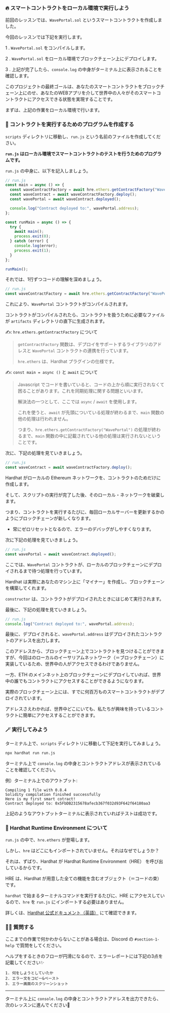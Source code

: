 ### 🔥 スマートコントラクトをローカル環境で実行しよう

前回のレッスンでは、`WavePortal.sol` というスマートコントラクトを作成しました。

今回のレッスンでは下記を実行します。

1 \. `WavePortal.sol` をコンパイルします。

2 \. `WavePortal.sol` をローカル環境でブロックチェーン上にデプロイします。

3 \. 上記が完了したら、`console.log` の中身がターミナル上に表示されることを確認します。

このプロジェクトの最終ゴールは、あなたのスマートコントラクトをブロックチェーン上にのせ、あなたのWEBアプリを介して世界中の人々がそのスマートコントラクトにアクセスできる状態を実現することです。

まずは、上記の作業をローカル環境で行います。

### 📝 コントラクトを実行するためのプログラムを作成する

`scripts` ディレクトリに移動し、`run.js` という名前のファイルを作成してください。

**`run.js` はローカル環境でスマートコントラクトのテストを行うためのプログラムです。**

`run.js` の中身に、以下を記入しましょう。

```javascript
// run.js
const main = async () => {
  const waveContractFactory = await hre.ethers.getContractFactory("WavePortal");
  const waveContract = await waveContractFactory.deploy();
  const wavePortal = await waveContract.deployed();

  console.log("Contract deployed to:", wavePortal.address);
};

const runMain = async () => {
  try {
    await main();
    process.exit(0);
  } catch (error) {
    console.log(error);
    process.exit(1);
  }
};

runMain();
```

それでは、1行ずつコードの理解を深めましょう。

```javascript
// run.js
const waveContractFactory = await hre.ethers.getContractFactory("WavePortal");
```

これにより、`WavePortal` コントラクトがコンパイルされます。

コントラクトがコンパイルされたら、コントラクトを扱うために必要なファイルが `artifacts` ディレクトリの直下に生成されます。

✍️: `hre.ethers.getContractFactory` について
> `getContractFactory` 関数は、デプロイをサポートするライブラリのアドレスと `WavePortal` コントラクトの連携を行っています。
>
> `hre.ethers` は、Hardhat プラグインの仕様です。

✍️: `const main = async ()` と `await` について

> Javascript でコードを書いていると、コードの上から順に実行されなくて困ることがあります。これを同期処理に関する問題といいます。
>
> 解決法の一つとして、ここでは `async` / `await` を使用します。
>
> これを使うと、`await` が先頭についている処理が終わるまで、`main` 関数の他の処理は行われません。
>
> つまり、`hre.ethers.getContractFactory("WavePortal")` の処理が終わるまで、`main` 関数の中に記載されている他の処理は実行されないということです。

次に、下記の処理を見ていきましょう。

```javascript
// run.js
const waveContract = await waveContractFactory.deploy();
```

Hardhat がローカルの Ethereum ネットワークを、コントラクトのためだけに作成します。

そして、スクリプトの実行が完了した後、そのローカル・ネットワークを破棄します。

つまり、コントラクトを実行するたびに、毎回ローカルサーバーを更新するかのようにブロックチェーンが新しくなります。

* 常にゼロリセットとなるので、エラーのデバッグがしやすくなります。

次に下記の処理を見ていきましょう。

```javascript
// run.js
const wavePortal = await waveContract.deployed();
```

ここでは、`WavePortal` コントラクトが、ローカルのブロックチェーンにデプロイされるまで待つ処理を行っています。

Hardhat は実際にあなたのマシン上に「マイナー」を作成し、ブロックチェーンを構築してくれます。

 `constructor` は、コントラクトがデプロイされたときにはじめて実行されます。

最後に、下記の処理を見ていきましょう。

```javascript
// run.js
console.log("Contract deployed to:", wavePortal.address);
```

最後に、デプロイされると、`wavePortal.address` はデプロイされたコントラクトのアドレスを出力します。

このアドレスから、ブロックチェーン上でコントラクトを見つけることができますが、今回はのローカルのイーサリアムネットワーク（＝ブロックチェーン）に実装しているため、世界中の人がアクセスできるわけでありません。

一方、ETH のメインネット上のブロックチェーンにデプロイしていれば、世界中の誰でもコントラクトにアクセスすることができるようになります。

実際のブロックチェーン上には、すでに何百万ものスマートコントラクトがデプロイされています。

アドレスさえわかれば、世界中どこにいても、私たちが興味を持っているコントラクトに簡単にアクセスすることができます。

### 🪄 実行してみよう

ターミナル上で、`scripts` ディレクトリに移動して下記を実行してみましょう。

```bash
npx hardhat run run.js
```

ターミナル上で `console.log` の中身とコントラクトアドレスが表示されていることを確認してください。

例）ターミナル上でのアウトプット:

```
Compiling 1 file with 0.8.4
Solidity compilation finished successfully
Here is my first smart cotract!
Contract deployed to: 0x5FbDB2315678afecb367f032d93F642f64180aa3
```

上記のようなアウトプットターミナルに表示されていればテストは成功です。

### 🎩 Hardhat Runtime Environment について

`run.js` の中で、`hre.ethers` が登場します。

しかし、`hre` はどこにもインポートされていません。それはなぜでしょうか？

それは、ずばり、Hardhat が Hardhat Runtime Environment（HRE） を呼び出しているからです。

HRE は、Hardhat が用意した全ての機能を含むオブジェクト（＝コードの束）です。

`hardhat` で始まるターミナルコマンドを実行するたびに、HRE にアクセスしているので、`hre` を `run.js` にインポートする必要はありません。

詳しくは、[Hardhat 公式ドキュメント（英語）](https://hardhat.org/advanced/hardhat-runtime-environment.html) にて確認できます。

### 🙋‍♂️ 質問する

ここまでの作業で何かわからないことがある場合は、Discord の `#section-1-help` で質問をしてください。

ヘルプをするときのフローが円滑になるので、エラーレポートには下記の3点を記載してください✨
```
1. 何をしようとしていたか
2. エラー文をコピー&ペースト
3. エラー画面のスクリーンショット
```
----------------------------------
ターミナル上に `console.log` の中身とコントラクトアドレスを出力できたら、次のレッスンに進んでください🎉
